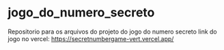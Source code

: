 # jogo_do_numero_secreto
Repositorio para os arquivos do projeto do jogo do numero secreto
link do jogo no vercel: https://secretnumbergame-vert.vercel.app/
